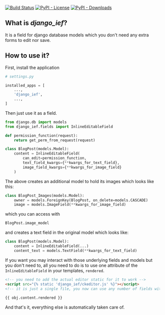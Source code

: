 [![Build Status](https://travis-ci.org/isik-kaplan/django_ief.svg?branch=master)](https://travis-ci.org/isik-kaplan/django_ief)
[![PyPI - License](https://img.shields.io/pypi/l/django-ief.svg)](https://pypi.org/project/django-ief/)
[![PyPI - Downloads](https://img.shields.io/pypi/dm/django-ief.svg)](https://pypi.org/project/django-ief/)
 
## What is *django_ief*?

It is a field for django database models which you don't need any extra forms to edit nor save.

## How to use it?

First, install the application

```python
# settings.py 

installed_apps = [
    ...,
    'django_ief',
    ...,
]
```

Then just use it as a field.

```python
from django.db import models
from django_ief.fields import InlineEditableField

def permission_function(request):
    return get_perm_from_request(request)

class BlogPost(models.Model):
    content = InlineEditableField(
        can_edit=permission_function,
        text_field_kwargs={**kwargs_for_text_field},
        image_field_kwargs={**kwargs_for_image_field}
    )
```

The above creates an additional model to hold its images which looks like this:

```python
class BlogPost_Images(models.Model):
    owner = models.ForeignKey(BlogPost, on_delete=models.CASCADE)
    image = models.ImageField(**kwargs_for_image_field)
```
which you can access with
```python
BlogPost.image_model
```

and creates a text field in the original model which looks like: 

```python
class BlogPost(models.Model):
    content = InlineEditableField(...)
    content_text = models.TextField(**kwargs_for_text_field)
```

If you want you may interact with those underlying fields and models but you don't need to,
all you need to do is to use one attribute of the `InlineEditableField` in your templates, `rendered`. 

```html
<!-- you need to add the actual editor static for it to work --> 
<script src="{% static 'django_ief/ckeditor.js' %}"></script> 
<!-- it is just a single file, you now can use any number of fields with the .rendered attribute on the page -->
    
{{ obj.content.rendered }}
```
And that's it, everything else is automatically taken care of.